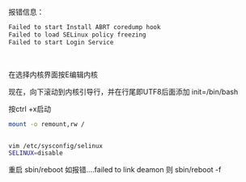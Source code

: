 

报错信息：

```bash
Failed to start Install ABRT coredump hook
Failed to load SELinux policy freezing
Failed to start Login Service
```

‍

在选择内核界面按E编辑内核

现在，向下滚动到内核引导行，并在行尾即UTF8后面添加 init=/bin/bash

按ctrl +x启动

```bash
mount -o remount,rw /


vim /etc/sysconfig/selinux
SELINUX=disable
```

重启     sbin/reboot   如报错....failed to link deamon      则    sbin/reboot -f

‍
